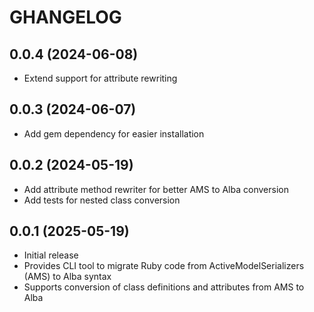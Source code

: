 # GHANGELOG

## 0.0.4 (2024-06-08)

- Extend support for attribute rewriting

## 0.0.3 (2024-06-07)

- Add gem dependency for easier installation

## 0.0.2 (2024-05-19)

- Add attribute method rewriter for better AMS to Alba conversion
- Add tests for nested class conversion

## 0.0.1 (2025-05-19)

- Initial release
- Provides CLI tool to migrate Ruby code from ActiveModelSerializers (AMS) to Alba syntax
- Supports conversion of class definitions and attributes from AMS to Alba
